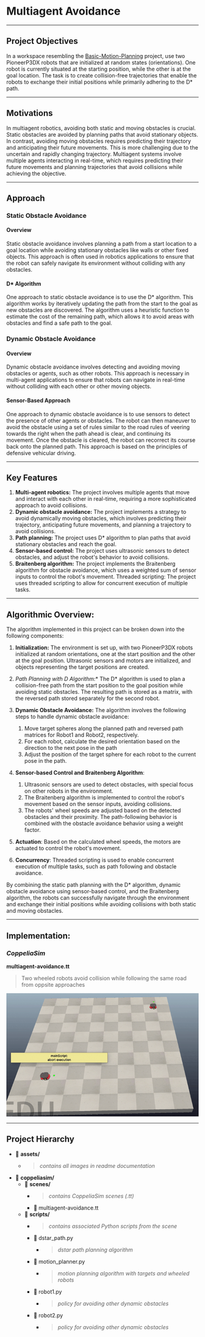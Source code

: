 # Multiagent Avoidance

---

## Project Objectives
In a workspace resembling the [Basic-Motion-Planning](https://github.com/scalemailted/Basic-Motion-Planning) project, use two PioneerP3DX robots that are initialized at random states (orientations). One robot is currently situated at the starting position, while the other is at the goal location. The task is to create collision-free trajectories that enable the robots to exchange their initial positions while primarily adhering to the D* path.

---

## Motivations
In multiagent robotics, avoiding both static and moving obstacles is crucial. Static obstacles are avoided by planning paths that avoid stationary objects. In contrast, avoiding moving obstacles requires predicting their trajectory and anticipating their future movements. This is more challenging due to the uncertain and rapidly changing trajectory. Multiagent systems involve multiple agents interacting in real-time, which requires predicting their future movements and planning trajectories that avoid collisions while achieving the objective.

---

## Approach

### Static Obstacle Avoidance

#### Overview
Static obstacle avoidance involves planning a path from a start location to a goal location while avoiding stationary obstacles like walls or other fixed objects. This approach is often used in robotics applications to ensure that the robot can safely navigate its environment without colliding with any obstacles.

#### D* Algorithm
One approach to static obstacle avoidance is to use the D* algorithm. This algorithm works by iteratively updating the path from the start to the goal as new obstacles are discovered. The algorithm uses a heuristic function to estimate the cost of the remaining path, which allows it to avoid areas with obstacles and find a safe path to the goal.

### Dynamic Obstacle Avoidance

#### Overview
Dynamic obstacle avoidance involves detecting and avoiding moving obstacles or agents, such as other robots. This approach is necessary in multi-agent applications to ensure that robots can navigate in real-time without colliding with each other or other moving objects.

#### Sensor-Based Approach
One approach to dynamic obstacle avoidance is to use sensors to detect the presence of other agents or obstacles. The robot can then maneuver to avoid the obstacle using a set of rules similar to the road rules of veering towards the right when the path ahead is clear, and continuing its movement. Once the obstacle is cleared, the robot can recorrect its course back onto the planned path. This approach is based on the principles of defensive vehicular driving.

---

## Key Features
1. **Multi-agent robotics:** The project involves multiple agents that move and interact with each other in real-time, requiring a more sophisticated approach to avoid collisions.
2. **Dynamic obstacle avoidance:** The project implements a strategy to avoid dynamically moving obstacles, which involves predicting their trajectory, anticipating future movements, and planning a trajectory to avoid collisions.
3. **Path planning:** The project uses D* algorithm to plan paths that avoid stationary obstacles and reach the goal.
4. **Sensor-based control:** The project uses ultrasonic sensors to detect obstacles, and adjust the robot's behavior to avoid collisions.
5. **Braitenberg algorithm:** The project implements the Braitenberg algorithm for obstacle avoidance, which uses a weighted sum of sensor inputs to control the robot's movement.
Threaded scripting: The project uses threaded scripting to allow for concurrent execution of multiple tasks.

---

## Algorithmic Overview:
The algorithm implemented in this project can be broken down into the following components:

1. **Initialization:**
The environment is set up, with two PioneerP3DX robots initialized at random orientations, one at the start position and the other at the goal position. Ultrasonic sensors and motors are initialized, and objects representing the target positions are created.

2. **Path Planning with D* Algorithm:**
The D* algorithm is used to plan a collision-free path from the start position to the goal position while avoiding static obstacles. The resulting path is stored as a matrix, with the reversed path stored separately for the second robot.

3. **Dynamic Obstacle Avoidance:**
The algorithm involves the following steps to handle dynamic obstacle avoidance:
    1. Move target spheres along the planned path and reversed path matrices for Robot1 and Robot2, respectively.
    2. For each robot, calculate the desired orientation based on the direction to the next pose in the path
    3. Adjust the position of the target sphere for each robot to the current pose in the path.

4. **Sensor-based Control and Braitenberg Algorithm**:
    1. Ultrasonic sensors are used to detect obstacles, with special focus on other robots in the environment.
    2. The Braitenberg algorithm is implemented to control the robot's movement based on the sensor inputs, avoiding collisions.
    3. The robots' wheel speeds are adjusted based on the detected obstacles and their proximity. The path-following behavior is combined with the obstacle avoidance behavior using a weight factor.

5. **Actuation**:
Based on the calculated wheel speeds, the motors are actuated to control the robot's movement.

6. **Concurrency**:
Threaded scripting is used to enable concurrent execution of multiple tasks, such as path following and obstacle avoidance.

By combining the static path planning with the D* algorithm, dynamic obstacle avoidance using sensor-based control, and the Braitenberg algorithm, the robots can successfully navigate through the environment and exchange their initial positions while avoiding collisions with both static and moving obstacles.

---

## Implementation: 

### *CoppeliaSim* 

**multiagent-avoidance.tt**
> Two wheeled robots avoid collision while following the same road from oppsite approaches

![Demo: CoppeliaSim](./assets/coppeliasim.gif)


---

## Project Hierarchy 
- 📁 **assets/**
    + >*contains all images in readme documentation*
- 📁 **coppeliasim/**
    + 📁 **scenes/**
        - >*contains CoppeliaSim scenes (.tt)*
        - 📄 multiagent-avoidance.tt
    + 📁 **scripts/**
        - >*contains associated Python scripts from the scene*
        - 📄 dstar_path.py
            + >*dstar path planning algorithm*
        - 📄 motion_planner.py
            + >*motion planning algorithm with targets and wheeled robots*
        - 📄 robot1.py
            + >*policy for avoiding other dynamic obstacles*
        - 📄 robot2.py
            + >*policy for avoiding other dynamic obstacles*
